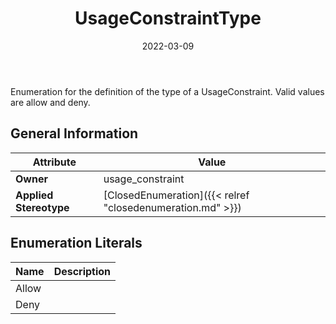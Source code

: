 ﻿---
title: UsageConstraintType
toc: false
type: specs
date: "2022-03-09"
draft: false
specification: VEC
version: 2.0.0
documentType: "Recommendation"
elementType: Class
classes:
  - UsageConstraintType
menu_name: vec-2.0.0
---
<p> Enumeration for the definition of the type of a UsageConstraint. Valid values are allow and deny.      </p>

## General Information

| Attribute               | Value |
|-------------------------|-------|
| **Owner**               | usage_constraint |
| **Applied Stereotype**  | [ClosedEnumeration]({{< relref "closedenumeration.md" >}})<br/>  |

## Enumeration Literals
| Name          | **Description** |
|---------------|-----------------|
| Allow |  |
| Deny |  |
